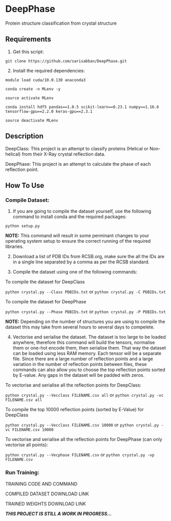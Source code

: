 # DeepPhase
 Protein structure classification from crystal structure

## Requirements
1. Get this script:

`git clone https://github.com/sarisabban/DeepPhase.git`

2. Install the required dependencies:

`module load cuda/10.0.130 anaconda3`

`conda create -n MLenv -y`

`source activate MLenv`

`conda install hdf5 pandas==1.0.5 scikit-learn==0.23.1 numpy==1.16.6 tensorflow-gpu==2.2.0 keras-gpu==2.3.1`

`source deactivate MLenv`

## Description
DeepClass: This project is an attempt to classify proteins (Helical or Non-helical) from their X-Ray crystal reflection data.

DeepPhase: This project is an attempt to calculate the phase of each reflection point.

## How To Use
### Compile Dataset:
1. If you are going to compile the dataset yourself, use the following command to install conda and the required packages:

`python setup.py`

**NOTE:** This command will result in some perminant changes to your operating system setup to ensure the correct running of the required libraries.

2. Download a list of PDB IDs from RCSB.org, make sure the all the IDs are in a single line separated by a comma as per the RCSB standard.

3. Compile the dataset using one of the following commands:

To compile the dataset for DeepClass

`python crystal.py --Class PDBIDs.txt` or `python crystal.py -C PDBIDs.txt`

To compile the dataset for DeepPhase

`python crystal.py --Phase PDBIDs.txt` or `python crystal.py -P PDBIDs.txt`

**NOTE:** Depending on the number of structures you are using to compile the dataset this may take from several hours to several days to compelete.

4. Vectorise and serialise the dataset. The dataset is too large to be loaded anywhere, therefore this command will build the tensors, normalise them or one-hot encode them, then serialise them. That way the dataset can be loaded using less RAM memory. Each tensor will be a separate file. Since there are a large number of reflection points and a large variation in the number of reflection points between files, these commands can also allow you to choose the top reflection points sorted by E-value. Any gaps in the dataset will be padded with zeros.

To vectorise and serialise all the reflection points for DeepClass:

`python crystal.py --Vecclass FILENAME.csv all` or `python crystal.py -vc FILENAME.csv all`

To compile the top 10000 reflection points (sorted by E-Value) for DeepClass

`python crystal.py --Vecclass FILENAME.csv 10000` or `python crystal.py -vc FILENAME.csv 10000`

To vectorise and serialise all the reflection points for DeepPhase (can only vectorise all points):

`python crystal.py --Vecphase FILENAME.csv` or `python crystal.py -vp FILENAME.csv`

### Run Training:

TRAINING CODE AND COMMAND

COMPILED DATASET DOWNLOAD LINK

TRAINED WEIGHTS DOWNLOAD LINK

***THIS PROJECT IS STILL A WORK IN PROGRESS...***
